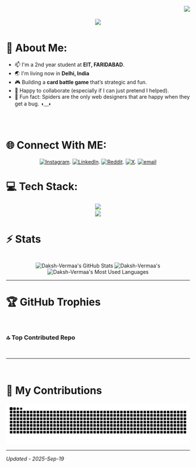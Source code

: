 <p><img align="right" src="https://komarev.com/ghpvc/?username=Daksh-Vermaa&color=blue&style=plastic" /></p>


<h1 align="center">
<img src="https://readme-typing-svg.herokuapp.com?font=Fira+Code&amp;weight=500&amp;size=30&amp;letterSpacing=1px&amp;duration=3000&amp;pause=1000&amp;color=36BCF7&amp;center=true&amp;vCenter=true&amp;width=500&amp;height=80&amp;lines=Hello+There!+%F0%9F%91%8B%F0%9F%8F%BB;I'm+Daksh+Verma!;" />
</h1 align="center">


<h1 id="-about-me-">💫 About Me:</h1>
<div>
<ul>
<li>📫 I&#39;m a 2nd year student at <strong>EIT, FARIDABAD</strong>.</li>
<li>🌏 I&#39;m living now in <strong>Delhi, India</strong></li>
<li>🎮 Building a <strong>card battle game</strong> that’s strategic and fun.</li>
<li>🤝 Happy to collaborate (especially if I can just pretend I helped).</li>
<li>🧠 Fun fact: Spiders are the only web designers that are happy when they get a bug. ◑﹏◐</li>
</ul>
    </div>

    
<p><br><br></p>
<h1 id="-connect-with-me-">🌐 Connect With ME:</h1>
<div align="center">
<p><a href="https://instagram.com/dumb.drixx"><img src="https://img.shields.io/badge/Instagram-%23E4405F.svg?logo=Instagram&amp;logoColor=white" alt="Instagram"></a>.
<a href="https://linkedin.com/in/daksh-verma-76b865372"><img src="https://img.shields.io/badge/LinkedIn-%230077B5.svg?logo=linkedin&amp;logoColor=white" alt="LinkedIn"></a>.
<a href="https://reddit.com/user/Important_Draft5062"><img src="https://img.shields.io/badge/Reddit-%23FF4500.svg?logo=Reddit&amp;logoColor=white" alt="Reddit"></a>.
<a href="https://x.com/DakshVermaaaaa"><img src="https://img.shields.io/badge/X-black.svg?logo=X&amp;logoColor=white" alt="X"></a>.
<a href="mailto:dakshr117@gmail.com"><img src="https://img.shields.io/badge/Email-D14836?logo=gmail&amp;logoColor=white" alt="email"></a> </p>
    </div>


<h1 id="-tech-stack-">💻 Tech Stack:</h1>
<div align="center">
    <img src="https://skillicons.dev/icons?i=html,css,vscode,github,git,powershell" /><br>
    <img src="https://skillicons.dev/icons?i=c,cs,cpp,python,javascript,bash" /><br>
</div>


  
<h1 id="Stats">⚡️ Stats</h1>

<br>

<div align=center>
  <img width=390 src="https://github-readme-stats.vercel.app/api?username=Daksh-Vermaa&theme=transparent&count_private=true&show_icons=true&rank_icon=github&locale=en" alt="Daksh-Vermaa's GitHub Stats" />
  <img width=390 src="https://github-readme-streak-stats.herokuapp.com/?user=Daksh-Vermaa&theme=transparent&count_private=true&border_radius=10&locale=en" alt="Daksh-Vermaa's" />
  <img width=325 src="https://github-readme-stats.vercel.app/api/top-langs?username=Daksh-Vermaa&theme=transparent&layout=donut&hide=css&langs_count=8&border_radius=10&show_icons=true&locale=en" alt="Daksh-Vermaa's Most Used Languages" />
</div>

<hr>


<h1 id="-github-trophies">🏆 GitHub Trophies</h1>
<p><img src="https://github-profile-trophy.vercel.app/?username=Daksh-Vermaa&amp;theme=radical&amp;no-frame=false&amp;no-bg=false&amp;margin-w=4" alt=""></p>
<h3 id="-top-contributed-repo">🔝 Top Contributed Repo</h3>
<p><img src="https://github-contributor-stats.vercel.app/api?username=Daksh-Vermaa&amp;limit=5&amp;theme=dark&amp;combine_all_yearly_contributions=true" alt=""></p>
<hr>
<p><a href="https://visitcount.itsvg.in"><img src="https://visitcount.itsvg.in/api?id=Daksh-Vermaa&amp;icon=5&amp;color=1" alt=""></a></p>


<h1 id="Contributions">🐍 My Contributions</h1>

![snake gif](https://github.com/Daksh-Vermaa/Daksh-Vermaa/blob/output/github-snake-dark.svg)

<hr>


*Updated - 2025-Sep-19*
